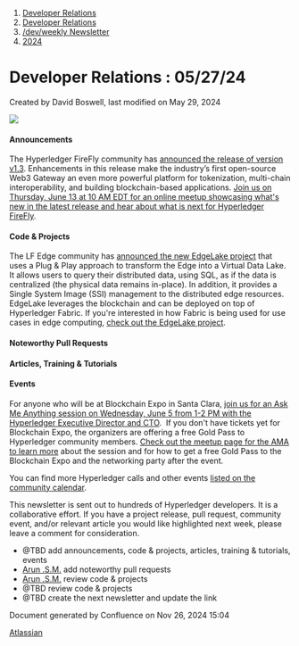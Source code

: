 1. [Developer Relations](index.html)
2. [Developer Relations](Developer-Relations_17170434.html)
3. [/dev/weekly Newsletter](17170445.html)
4. [2024](2024_17172152.html)

# Developer Relations : 05/27/24

Created by David Boswell, last modified on May 29, 2024

![](attachments/17170434/17171308.png?height=169)

#### Announcements

The Hyperledger FireFly community has [announced the release of version v1.3](https://www.hyperledger.org/blog/hyperledger-firefly-v1.3-is-now-available). Enhancements in this release make the industry’s first open-source Web3 Gateway an even more powerful platform for tokenization, multi-chain interoperability, and building blockchain-based applications. [Join us on Thursday, June 13 at 10 AM EDT for an online meetup showcasing what's new in the latest release and hear about what is next for Hyperledger FireFly](https://www.meetup.com/hyperledger-raleigh/events/301138155/).

#### Code &amp; Projects

The LF Edge community has [announced the new EdgeLake project](https://lfedge.org/projects/edgelake/) that uses a Plug &amp; Play approach to transform the Edge into a Virtual Data Lake. It allows users to query their distributed data, using SQL, as if the data is centralized (the physical data remains in-place). In addition, it provides a Single System Image (SSI) management to the distributed edge resources. EdgeLake leverages the blockchain and can be deployed on top of Hyperledger Fabric. If you're interested in how Fabric is being used for use cases in edge computing, [check out the EdgeLake project](https://lfedge.org/projects/edgelake/).

#### Noteworthy Pull Requests

#### Articles, Training &amp; Tutorials

#### Events

For anyone who will be at Blockchain Expo in Santa Clara, [join us for an Ask Me Anything session on Wednesday, June 5 from 1-2 PM with the Hyperledger Executive Director and CTO](https://www.meetup.com/hyperledger-silicon-valley/events/300787510/).  If you don't have tickets yet for Blockchain Expo, the organizers are offering a free Gold Pass to Hyperledger community members. [Check out the meetup page for the AMA to learn more](https://www.meetup.com/hyperledger-silicon-valley/events/300787510/) about the session and for how to get a free Gold Pass to the Blockchain Expo and the networking party after the event.

You can find more Hyperledger calls and other events [listed on the community calendar](https://lf-hyperledger.atlassian.net/wiki/display/HYP/Calendar+of+Public+Meetings).

This newsletter is sent out to hundreds of Hyperledger developers. It is a collaborative effort. If you have a project release, pull request, community event, and/or relevant article you would like highlighted next week, please leave a comment for consideration.

- @TBD add announcements, code &amp; projects, articles, training &amp; tutorials, events
- [Arun .S.M.](https://lf-hyperledger.atlassian.net/wiki/people/621a0e5097d313006ba7386a?ref=confluence) add noteworthy pull requests
- [Arun .S.M.](https://lf-hyperledger.atlassian.net/wiki/people/621a0e5097d313006ba7386a?ref=confluence) review code &amp; projects
- @TBD review code &amp; projects
- @TBD create the next newsletter and update the link

Document generated by Confluence on Nov 26, 2024 15:04

[Atlassian](http://www.atlassian.com/)
